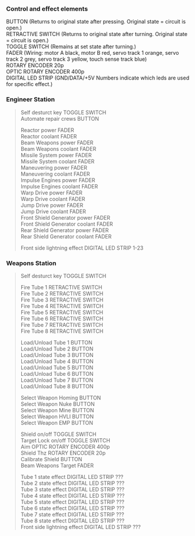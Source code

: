 
### Control and effect elements
BUTTON (Returns to original state after pressing. Original state = circuit is open.)  
RETRACTIVE SWITCH (Returns to original state after turning. Original state = circuit is open.)  
TOGGLE SWITCH (Remains at set state after turning.)  
FADER (Wiring: motor A black, motor B red, servo track 1 orange, servo track 2 grey, servo track 3 yellow, touch sense track blue)    
ROTARY ENCODER 20p  
OPTIC ROTARY ENCODER 400p  
DIGITAL LED STRIP (GND/DATA/+5V Numbers indicate which leds are used for specific effect.)  

### Engineer Station
>Self desturct key TOGGLE SWITCH  
>Automate repair crews BUTTON  
>  
>Reactor power FADER  
>Reactor coolant FADER  
>Beam Weapons power FADER  
>Beam Weapons coolant FADER  
>Missile System power FADER  
>Missile System coolant FADER  
>Maneuvering power FADER  
>Maneuvering coolant FADER  
>Impulse Engines power FADER  
>Impulse Engines coolant FADER  
>Warp Drive power FADER  
>Warp Drive coolant FADER  
>Jump Drive power FADER  
>Jump Drive coolant FADER  
>Front Shield Generator power FADER  
>Front Shield Generator coolant FADER  
>Rear Shield Generator power FADER  
>Rear Shield Generator coolant FADER  
>  
>Front side lightning effect DIGITAL LED STRIP 1-23  

### Weapons Station
>Self desturct key TOGGLE SWITCH  
>  
>Fire Tube 1 RETRACTIVE SWITCH  
>Fire Tube 2 RETRACTIVE SWITCH  
>Fire Tube 3 RETRACTIVE SWITCH  
>Fire Tube 4 RETRACTIVE SWITCH  
>Fire Tube 5 RETRACTIVE SWITCH  
>Fire Tube 6 RETRACTIVE SWITCH  
>Fire Tube 7 RETRACTIVE SWITCH  
>Fire Tube 8 RETRACTIVE SWITCH  
>  
>Load/Unload Tube 1 BUTTON  
>Load/Unload Tube 2 BUTTON  
>Load/Unload Tube 3 BUTTON  
>Load/Unload Tube 4 BUTTON  
>Load/Unload Tube 5 BUTTON  
>Load/Unload Tube 6 BUTTON  
>Load/Unload Tube 7 BUTTON  
>Load/Unload Tube 8 BUTTON  
>  
>Select Weapon Homing BUTTON  
>Select Weapon Nuke BUTTON  
>Select Weapon Mine BUTTON  
>Select Weapon HVLI BUTTON  
>Select Weapon EMP BUTTON  
>  
>Shield on/off TOGGLE SWITCH  
>Target Lock on/off TOGGLE SWITCH  
>Aim OPTIC ROTARY ENCODER 400p  
>Shield Thz ROTARY ENCODER 20p  
>Calibrate Shield BUTTON  
>Beam Weapons Target FADER  
>  
>Tube 1 state effect DIGITAL LED STRIP ???  
>Tube 2 state effect DIGITAL LED STRIP ???  
>Tube 3 state effect DIGITAL LED STRIP ???  
>Tube 4 state effect DIGITAL LED STRIP ???  
>Tube 5 state effect DIGITAL LED STRIP ???  
>Tube 6 state effect DIGITAL LED STRIP ???  
>Tube 7 state effect DIGITAL LED STRIP ???  
>Tube 8 state effect DIGITAL LED STRIP ???  
>Front side lightning effect DIGITAL LED STRIP ???  

